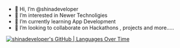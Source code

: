 - 👋 Hi, I’m @shinadeveloper
- 👀 I’m interested in Newer Technoligies
- 🌱 I’m currently learning App Development
- 💞️ I’m looking to collaborate on Hackathons , projects and more.....


[![shinadeveloper's GitHub | Languages Over Time](https://stats.quira.sh/shinadeveloper/languages-over-time?theme=dark)](https://quira.sh?utm_source=widgets&utm_campaign=shinadeveloper)
<!---
shinadeveloper/shinadeveloper is a ✨ special ✨ repository because its `README.md` (this file) appears on your GitHub profile.
You can click the Preview link to take a look at your changes.
--->
